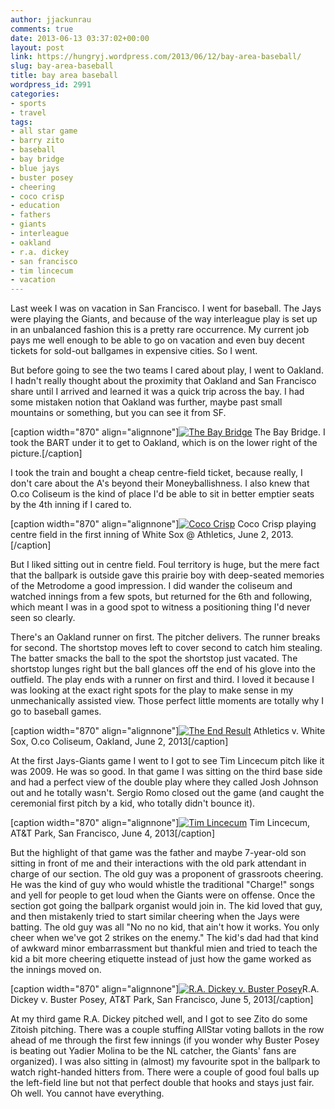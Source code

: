 ```yaml
---
author: jjackunrau
comments: true
date: 2013-06-13 03:37:02+00:00
layout: post
link: https://hungryj.wordpress.com/2013/06/12/bay-area-baseball/
slug: bay-area-baseball
title: bay area baseball
wordpress_id: 2991
categories:
- sports
- travel
tags:
- all star game
- barry zito
- baseball
- bay bridge
- blue jays
- buster posey
- cheering
- coco crisp
- education
- fathers
- giants
- interleague
- oakland
- r.a. dickey
- san francisco
- tim lincecum
- vacation
---
```


Last week I was on vacation in San Francisco. I went for baseball. The Jays were playing the Giants, and because of the way interleague play is set up in an unbalanced fashion this is a pretty rare occurrence. My current job pays me well enough to be able to go on vacation and even buy decent tickets for sold-out ballgames in expensive cities. So I went.

But before going to see the two teams I cared about play, I went to Oakland. I hadn't really thought about the proximity that Oakland and San Francisco share until I arrived and learned it was a quick trip across the bay. I had some mistaken notion that Oakland was further, maybe past small mountains or something, but you can see it from SF.

[caption width="870" align="alignnone"][![The Bay Bridge](https://jjackunrau.trovebox.com/photo/36/create/4cf94/870x870.jpg)](https://jjackunrau.trovebox.com/p/36/token-9c66151e80) The Bay Bridge. I took the BART under it to get to Oakland, which is on the lower right of the picture.[/caption]

I took the train and bought a cheap centre-field ticket, because really, I don't care about the A's beyond their Moneyballishness. I also knew that O.co Coliseum is the kind of place I'd be able to sit in better emptier seats by the 4th inning if I cared to.

[caption width="870" align="alignnone"][![Coco Crisp](http://awesomeness.openphoto.me/custom/201306/cococrisp-867a06_870x870.jpg)](https://jjackunrau.trovebox.com/p/32/token-a56796de21) Coco Crisp playing centre field in the first inning of White Sox @ Athletics, June 2, 2013.[/caption]

But I liked sitting out in centre field. Foul territory is huge, but the mere fact that the ballpark is outside gave this prairie boy with deep-seated memories of the Metrodome a good impression. I did wander the coliseum and watched innings from a few spots, but returned for the 6th and following, which meant I was in a good spot to witness a positioning thing I'd never seen so clearly.

There's an Oakland runner on first. The pitcher delivers. The runner breaks for second. The shortstop moves left to cover second to catch him stealing. The batter smacks the ball to the spot the shortstop just vacated. The shortstop lunges right but the ball glances off the end of his glove into the outfield. The play ends with a runner on first and third. I loved it because I was looking at the exact right spots for the play to make sense in my unmechanically assisted view. Those perfect little moments are totally why I go to baseball games.

[caption width="870" align="alignnone"][![The End Result](http://awesomeness.openphoto.me/custom/201306/ba-baseball3-945525_870x870.jpg)](https://jjackunrau.trovebox.com/p/35/token-f486204adb) Athletics v. White Sox, O.co Coliseum, Oakland, June 2, 2013[/caption]

At the first Jays-Giants game I went to I got to see Tim Lincecum pitch like it was 2009. He was so good. In that game I was sitting on the third base side and had a perfect view of the double play where they called Josh Johnson out and he totally wasn't. Sergio Romo closed out the game (and caught the ceremonial first pitch by a kid, who totally didn't bounce it).

[caption width="870" align="alignnone"][![Tim Lincecum](https://jjackunrau.trovebox.com/photo/34/create/1f163/870x870.jpg)](https://jjackunrau.trovebox.com/p/34/token-b9bedfe738) Tim Lincecum, AT&T Park, San Francisco, June 4, 2013[/caption]

But the highlight of that game was the father and maybe 7-year-old son sitting in front of me and their interactions with the old park attendant in charge of our section. The old guy was a proponent of grassroots cheering. He was the kind of guy who would whistle the traditional "Charge!" songs and yell for people to get loud when the Giants were on offense. Once the section got going the ballpark organist would join in. The kid loved that guy, and then mistakenly tried to start similar cheering when the Jays were batting. The old guy was all "No no no kid, that ain't how it works. You only cheer when we've got 2 strikes on the enemy." The kid's dad had that kind of awkward minor embarrassment but thankful mien and tried to teach the kid a bit more cheering etiquette instead of just how the game worked as the innings moved on.

[caption width="870" align="alignnone"][![R.A. Dickey v. Buster Posey](http://awesomeness.openphoto.me/custom/201306/ba-baseball1-218134_870x870.jpg)](https://jjackunrau.trovebox.com/p/33/token-2715bca41e)R.A. Dickey v. Buster Posey, AT&T Park, San Francisco, June 5, 2013[/caption]

At my third game R.A. Dickey pitched well, and I got to see Zito do some Zitoish pitching. There was a couple stuffing AllStar voting ballots in the row ahead of me through the first few innings (if you wonder why Buster Posey is beating out Yadier Molina to be the NL catcher, the Giants' fans are organized). I was also sitting in (almost) my favourite spot in the ballpark to watch right-handed hitters from. There were a couple of good foul balls up the left-field line but not that perfect double that hooks and stays just fair. Oh well. You cannot have everything.

